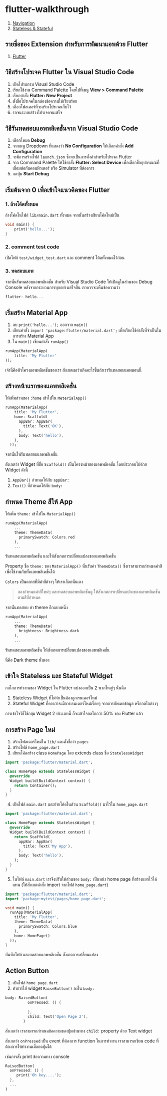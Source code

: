 # flutter-walkthrough

1. [Navigation]()
2. [Stateless & Stateful]()

## รายชื่อของ Extension สำหรับการพัฒนาแอพด้วย Flutter

1. [Flutter](https://marketplace.visualstudio.com/items?itemName=Dart-Code.flutter)

## วิธีสร้างโปรเจค Flutter ใน Visual Studio Code

1. เปิดโปรแกรม Visual Studio Code
2. เรียกใช้งาน Command Palette โดยไปที่เมนู **View \> Command Palette**
3. เรียกคำส่ัง **Flutter: New Project**
4. ตั้งชื่อโปรเจคในกล่องข้อความให้เรียบร้อย
5. เลือกโฟลเดอร์ที่จะสร้างโปรเจคเก็บไว้
6. รอจนระบบสร้างโปรเจคจนเสร็จ

## วิธีรันทดสอบแอพพลิเคชั่นจาก Visual Studio Code

1. เลือกโหมด **Debug**
2. จากเมนู Dropdown ที่แสดงว่า **No Configuration** ให้เลือกคำสั่ง **Add Configuration**
3. จะมีการสร้างไฟล์ `launch.json` ซึ่งจะเป็นการตั้งค่าสำหรับโปรเจค Flutter
4. จาก Command Palette ให้ใช้คำสั่ง **Flutter: Select Device** เพื่อเลือกชื่ออุปกรณณ์ที่เชื่อมต่อกับคอมพิวเตอร์ หรือ Simulator ที่ต้องการ
5. กดปุ่ม **Start Debug**

## เริ่มต้นจาก 0 เพื่อเข้าใจแนวคิดของ Flutter

### 1. ล้างโค้ดทั้งหมด

ล้างโค้ดในไฟล์ `lib/main.dart` ทั้งหมด
จากนั้นสร้างเขียนโค้ดใหม่เป็น

```dart
void main() {
	print('hello...');
}
```

### 2. comment test code

เปิดไฟล์ `test/widget_test.dart` และ comment โค้ดทั้งหมดไว้ก่อน

### 3. ทดสอบแอพ

จากนั้นรันทดสอบแอพพลิเคชั่น
สำหรับ Visual Studio Code ให้เปิดดูในส่วนของ Debug Console 
หลังจากกระบวนการทุกอย่างเสร็จสิ้น เราควรจะเห็นข้อความว่า 

```dart
flutter: hello...
```

## เริ่มสร้าง Material App

1. ลบ `print('hello...');` ออกจาก `main()` 
2. เขียนคำสั่ง `import 'package:flutter/material.dart';` เพื่อเรียกใช้คำส่ังที่จำเป็นในการสร้าง Material App
3. ใน `main()` เขียนคำสั่ง `runApp()`

```dart
runApp(MaterialApp(
    title: 'My Flutter'
));
```

เจ้านี่คือตัวโครงแอพพลิเคชั่นของเรา สังเกตผลว่าเกิดอะไรขึ้นถ้าเรารันทดสอบแอพตอนนี้ 

## สร้างหน้าแรกของแอพพลิเคชั่น 

ให้เพิ่มส่วนของ `:home` เข้าไปใน `MeterialApp()`

```dart
runApp(MaterialApp(
    title: 'My Flutter',
    home: Scaffold(
      appBar: AppBar(
        title: Text('OK'),
      ),
      body: Text('hello'),
    ),
  ));
```

จากนั้นให้รันทดสอบแอพพลิเคชั่น 

สังเกตว่า Widget ที่ช่ื่อ `Scaffold()` เป็นโครงหน้าของแอพพลิเคชั่น โดยประกอบไปด้วย Widget ดังนี้
1. `AppBar()` กำหนดให้กับ `appBar:`
2. `Text()` ที่กำหนดให้กับ `body:`

## กำหนด Theme สีให้ App

ให้เพิ่ม `theme:` เข้าไปใน `MaterialApp()` 

```dart
runApp(MaterialApp(
    ...
    theme: ThemeData(
      primarySwatch: Colors.red
    ),
	...
```

รันทดสอบแอพพลิเคชั่น และให้สังเกตการเปลี่ยนแปลงของแอพพลิเคชั่น

Property ชื่อ `theme:` ของ `MaterialApp()` นั้นรับค่า `ThemeData()` ซึ่งเราสามารถกำหนดค่าสีเพื่อใช้งานกับทั้งแอพพลิเคชั่นได้ 

`Colors` เป็นคลาสที่มีค่าสีต่างๆ ให้เราเลือกนั่นเอง

> ลองกำหนดค่าสีใหม่ๆ และทดสอบแอพพลิเคชั่นดู ให้สังเกตการเปลี่ยนแปลงของแอพพลิเคชั่น ตามสีที่กำหนด

จากนั้นทดสอบ ค่า theme อีกแบบหนึ่ง

```dart
runApp(MaterialApp(
    ...
    theme: ThemeData(
      brightness: Brightness.dark
    ),
	...
```

รันทดสอบแอพพลิเคชั่น ให้สังเกตการเปลี่ยนแปลงของแอพพลิเคชั่น 

นี่คือ Dark theme นั่นเอง

## เข้าใจ Stateless และ Stateful Widget

กลไกการทำงานของ Widget ใน Flutter แบ่งออกเป็น 2 พวกใหญ่ๆ นั่นคือ

1. Stateless Widget ที่ไม่จำเป็นต้องถูกเรนเดอร์ใหม่
2. Stateful Widget ที่คาดว่าจะมีการเรนเดอร์ใหม่เรื่อยๆ จากการอัพเดตข้อมูล หรือกลไกต่างๆ 

การเข้าใจวิธีใช้กลุ่ม Widget 2 ประเภทนี้ ก็จะเข้าใจกลไกกว่า 50% ของ Flutter แล้ว
## การสร้าง Page ใหม่

1. สร้างโฟลเดอร์ใหม่ใน `lib/` และตั้งชื่อว่า `pages`
2. สร้างไฟล์ `home_page.dart`
3. เขียนโค้ดสร้าง class `HomePage` โดย extends class ชื่อ `StatelessWidget` 

```dart
import 'package:flutter/material.dart';

class HomePage extends StatelessWidget {
  @override
  Widget build(BuildContext context) {
    return Container();
  }
}
```

4. เปิดไฟล์ `main.dart` และย้ายโค้ดในส่วน `Scaffold()` มาไว้ใน `home_page.dart`

```dart
import 'package:flutter/material.dart';

class HomePage extends StatelessWidget {
  @override
  Widget build(BuildContext context) {
    return Scaffold(
      appBar: AppBar(
        title: Text('My App'),
      ),
      body: Text('hello'),
    );
  }
}
```

5. ในไฟล์ `main.dart` เราจึงปรับให้ส่วนของ `body:` เป็นหน้า home page ที่สร้างแยกไว้ได้แทน (ให้สังเกตคำสั่ง import จากไฟล์ `home_page.dart`)

```dart
import 'package:flutter/material.dart';
import 'package:mytest/pages/home_page.dart';

void main() {
  runApp(MaterialApp(
    title: 'My Flutter',
    theme: ThemeData(
      primarySwatch: Colors.blue
    ),
    home: HomePage()
  ));
}   
```

บันทึกไฟล์ และทดสอบแอพพลิเคชั่น สังเกตการเปลี่ยนแปลง

## Action Button

1. เปิดไฟล์ `home_page.dart` 
2. ทำการใส่ widget `RaiseButton()` ลงใน `body:`

```dart
body: RaisedButton(
          onPressed: () {
            
          },
          child: Text('Open Page 2'),
        )
```

สังเกตว่า เราสามารถกำหนดข้อความของปุ่มผ่านทาง `child:` property ด้วย Text widget

สังเกตว่า `onPressed` เป็น event ที่ต้องการ function ในการทำงาน เราสามารถเขียน code ที่ต้องการให้ทำงานเมื่อกดปุ่มได้

เช่นการสั่ง print ข้อความทาง console

```dart
RaisedButton(
  onPressed: () {
     print('Oh key....');
  },
  ...
)
```


